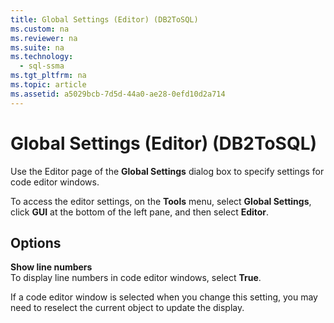 ```yaml
---
title: Global Settings (Editor) (DB2ToSQL)
ms.custom: na
ms.reviewer: na
ms.suite: na
ms.technology: 
  - sql-ssma
ms.tgt_pltfrm: na
ms.topic: article
ms.assetid: a5029bcb-7d5d-44a0-ae28-0efd10d2a714
---
```

# Global Settings (Editor) (DB2ToSQL)
Use the Editor page of the **Global Settings** dialog box to specify settings for code editor windows.  
  
To access the editor settings, on the **Tools** menu, select **Global Settings**, click **GUI** at the bottom of the left pane, and then select **Editor**.  
  
## Options  
**Show line numbers**  
To display line numbers in code editor windows, select **True**.  
  
If a code editor window is selected when you change this setting, you may need to reselect the current object to update the display.  
  
